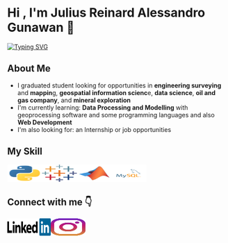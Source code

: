 # Hi , I'm Julius Reinard Alessandro Gunawan 👋

[![Typing SVG](https://readme-typing-svg.herokuapp.com/?lines=I+graduated+from;Bandung+Institute+of+Technology;majoring+in+Geophysical+Engineering)](https://git.io/typing-svg)

## About Me
  * I graduated student looking for opportunities in **engineering surveying** and **mappin**g, **geospatial information scienc**e, **data science**, **oil and gas company**, and **mineral exploration**
  * I'm currently learning: **Data Processing and Modelling** with geoprocessing software and some programming languages and also **Web Development**
  * I'm also looking for: an Internship or job opportunities

## My Skill
<img src="https://github.com/Bril22/Bril22/blob/main/images/python-svgrepo-com.svg" width="80" height="40" /><img src="https://github.com/Bril22/Bril22/blob/main/images/tableau-icon-svgrepo-com.svg" width="80" height="40" /><img src="https://github.com/Bril22/Bril22/blob/main/images/matlab-svgrepo-com.svg" width="80" height="40" /><img src="https://github.com/Bril22/Bril22/blob/main/images/mysql-logo-svgrepo-com.svg" width="80" height="40" />

## Connect with me 	👇
[<img src="https://github.com/Bril22/Bril22/blob/main/images/linkedin.svg" width="100" height="40" />](https://www.linkedin.com/in/julius-reinard/)[<img src="https://github.com/Bril22/Bril22/blob/main/images/instagram-svgrepo-com.svg" width="80" height="40" />](https://www.instagram.com/juliusreinard/)
